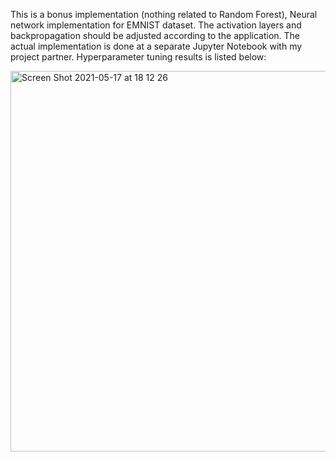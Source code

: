 This is a bonus implementation (nothing related to Random Forest), Neural network implementation for EMNIST dataset. The activation layers and backpropagation should be adjusted according to the application. The actual implementation is done at a separate Jupyter Notebook with my project partner. Hyperparameter tuning results is listed below:

<img width="609" alt="Screen Shot 2021-05-17 at 18 12 26" src="https://user-images.githubusercontent.com/77360680/118512441-77745c00-b73b-11eb-9120-d3f57b2e1db3.png">
